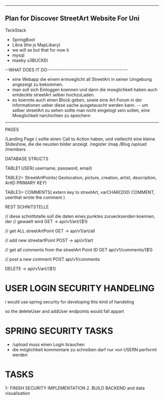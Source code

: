 -------------------------------------------------------
Plan for Discover StreetArt Website For Uni
--------------------------------------------------------

TeckStack
- SpringBoot
- Libra (the js MapLibary)
- we will se but that for now it
- mysql
- maeby s3BUCKEt


--WHAT DOES IT DO-----------------------------------------

- eine Webapp die einem ermoeglicht all StreetArt in seiner Umgebung angezeigt zu bekommen.
- man soll sich Einloggen koennen und dann die moeglichkeit haben auch entdeckte streetArt selber hochzuLaden.
- es koennte auch einen Block geben, sowie eine Art Forum in der informationen ueber diese sache ausgetauscht werden kann.
-- um selber streetArt zu sehen sollte man nicht eingelogt sein sollen,
eine Moeglichkeit narchichten zu speichern

----------------------------------------------------------


PAGES

/Landing Page ( sollte einen Call to Action haben, und vielleicht eine kleine Slideshow, die die neusten bilder anzeigt.
/register
/map
/Blog
/upload
/members

DATABASE STRUCTS

TABLE1 USER( username, password, email) 

TABLE2= StreetArtPoints( Geolocation, picture, creation, artist, description, ArtID PRIMARY KEY)


TABLE3= COMMENTS( extern key to streetArt, varCHAR(200) COMMENT, userthat wrote the comment )


REST SCHNITSTELLE


// diese schnittstelle soll die daten eines punktes zuruecksenden koennen, der // gewaelt wird
GET -> api/v1/art/{$1}


// get ALL streetArtPoint
GET -> api/v1/art/all

// add new streetartPoint
POST -> api/v1/art

// get all comments from the streetArt Point ID
GET api/v1/comments/{$1} 


// post a new comment
POST api/v1/comments




DELETE -> api/v1/art/{$1}





# USER LOGIN SECURITY HANDELING

i would use spring security for developing this kind of handeling

so the deleteUser and addUser endpoints would fall appart


# SPRING SECURITY TASKS


- /upload muss einen Login brauchen
- die möglichkeit kommentare zu schreiben darf nur von USERN performt werden

# TASKS

1- FINISH SECURITY IMPLEMENTATION
2. BUILD BACKEND and data visualisation







